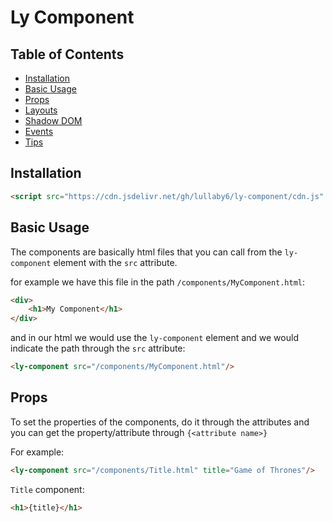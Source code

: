 # Ly Component

## Table of Contents
- [Installation](#installation)
- [Basic Usage](#basic-usage)
- [Props](#props)
- [Layouts](#layouts)
- [Shadow DOM](#shadow-dom)
- [Events](#events)
- [Tips](#tips)

## Installation

```html
<script src="https://cdn.jsdelivr.net/gh/lullaby6/ly-component/cdn.js" defer></script>
```

## Basic Usage

The components are basically html files that you can call from the `ly-component` element with the `src` attribute.

for example we have this file in the path `/components/MyComponent.html`:

```html
<div>
    <h1>My Component</h1>
</div>
```

and in our html we would use the `ly-component` element and we would indicate the path through the `src` attribute:

```html
<ly-component src="/components/MyComponent.html"/>
```

## Props

To set the properties of the components, do it through the attributes and you can get the property/attribute through `{<attribute name>}`

For example:

```html
<ly-component src="/components/Title.html" title="Game of Thrones"/>
```

`Title` component:

```html
<h1>{title}</h1>
```
